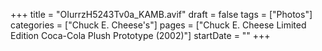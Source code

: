 +++
title = "OIurrzH5243Tv0a_KAMB.avif"
draft = false
tags = ["Photos"]
categories = ["Chuck E. Cheese's"]
pages = ["Chuck E. Cheese Limited Edition Coca-Cola Plush Prototype (2002)"]
startDate = ""
+++
